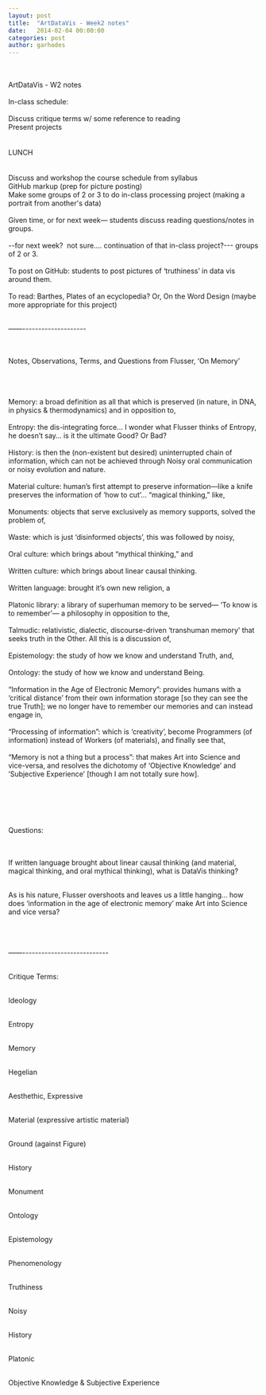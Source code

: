 ```yaml
---
layout: post
title:  "ArtDataVis - Week2 notes"
date:   2014-02-04 00:00:00
categories: post
author: garhodes
---
```

</br></br>
ArtDataVis - W2 notes
</br></br>
In-class schedule:
</br></br>
Discuss critique terms w/ some reference to reading</br>
Present projects</br>
</br></br>
LUNCH</br>
</br></br>
Discuss and workshop the course schedule from syllabus</br>
GitHub markup (prep for picture posting)</br>
Make some groups of 2 or 3 to do in-class processing project (making a portrait from another's data)
</br></br>
Given time, or for next week— students discuss reading questions/notes in groups.
</br></br>
--for next week?  not sure.... continuation of that in-class project?--- groups of 2 or 3.
</br></br>
To post on GitHub: students to post pictures of ‘truthiness’ in data vis around them.
</br></br>
To read: Barthes, Plates of an ecyclopedia?  Or, On the Word Design (maybe more appropriate for this project)
</br></br>


——--------------------
</br></br></br>

Notes, Observations, Terms, and Questions from Flusser, ‘On Memory’</br></br></br></br>

Memory: a broad definition as all that which is preserved (in nature, in DNA, in physics & thermodynamics) and in opposition to,
</br></br>
Entropy: the dis-integrating force… I wonder what Flusser thinks of Entropy, he doesn’t say… is it the ultimate Good?  Or Bad?
</br></br>
History: is then the (non-existent but desired) uninterrupted chain of information, which can not be achieved through Noisy oral communication or noisy evolution and nature.
</br></br>
Material culture: human’s first attempt to preserve information—like a knife preserves the information of ‘how to cut’… “magical thinking,” like,
</br></br>
Monuments: objects that serve exclusively as memory supports, solved the problem of,
</br></br>
Waste: which is just ‘disinformed objects’, this was followed by noisy,
</br></br>
Oral culture: which brings about “mythical thinking,” and 
</br></br>
Written culture: which brings about linear causal thinking.
</br></br>
Written language: brought it’s own new religion, a
</br></br>
Platonic library: a library of superhuman memory to be served— ‘To know is to remember’— a philosophy in opposition to the,
</br></br>
Talmudic: relativistic, dialectic, discourse-driven ‘transhuman memory’ that seeks truth in the Other.  All this is a discussion of,
</br></br>
Epistemology: the study of how we know and understand Truth, and,
</br></br>
Ontology: the study of how we know and understand Being.
</br></br>
“Information in the Age of Electronic Memory”: provides humans with a ‘critical distance’ from their own information storage [so they can see the true Truth]; we no longer have to remember our memories and can instead engage in,
</br></br>
“Processing of information”: which is ‘creativity’, become Programmers (of information) instead of Workers (of materials), and finally see that,
</br></br>
“Memory is not a thing but a process”: that makes Art into Science and vice-versa, and resolves the dichotomy of ‘Objective Knowledge’ and ‘Subjective Experience’ [though I am not totally sure how].

</br></br></br></br>

Questions:</br></br></br>

If written language brought about linear causal thinking (and material, magical thinking, and oral mythical thinking), what is DataVis thinking?</br></br>

As is his nature, Flusser overshoots and leaves us a little hanging… how does ‘information in the age of electronic memory’ make Art into Science and vice versa?</br></br>



</br></br>
——---------------------------</br></br>

Critique Terms:</br></br>

Ideology</br></br>

Entropy</br></br>

Memory</br></br>

Hegelian</br></br>

Aesthethic, Expressive</br></br>

Material (expressive artistic material)</br></br>

Ground (against Figure)</br></br>

History</br></br>

Monument</br></br>

Ontology</br></br>

Epistemology</br></br>

Phenomenology</br></br>

Truthiness</br></br>

Noisy</br></br>

History</br></br>

Platonic</br></br>

Objective Knowledge & Subjective Experience</br></br></br>





